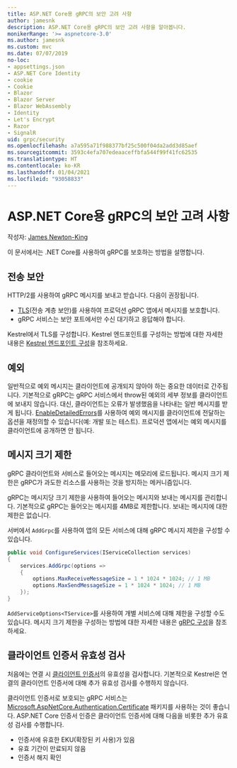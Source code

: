 ```yaml
---
title: ASP.NET Core용 gRPC의 보안 고려 사항
author: jamesnk
description: ASP.NET Core용 gRPC의 보안 고려 사항을 알아봅니다.
monikerRange: '>= aspnetcore-3.0'
ms.author: jamesnk
ms.custom: mvc
ms.date: 07/07/2019
no-loc:
- appsettings.json
- ASP.NET Core Identity
- cookie
- Cookie
- Blazor
- Blazor Server
- Blazor WebAssembly
- Identity
- Let's Encrypt
- Razor
- SignalR
uid: grpc/security
ms.openlocfilehash: a7a595a71f988377bf25c500f04da2add3d85aef
ms.sourcegitcommit: 3593c4efa707edeaaceffbfa544f99f41fc62535
ms.translationtype: HT
ms.contentlocale: ko-KR
ms.lasthandoff: 01/04/2021
ms.locfileid: "93058833"
---
```

# <a name="security-considerations-in-grpc-for-aspnet-core"></a>ASP.NET Core용 gRPC의 보안 고려 사항

작성자: [James Newton-King](https://twitter.com/jamesnk)

이 문서에서는 .NET Core를 사용하여 gRPC를 보호하는 방법을 설명합니다.

## <a name="transport-security"></a>전송 보안

HTTP/2를 사용하여 gRPC 메시지를 보내고 받습니다. 다음이 권장됩니다.

* [TLS](https://tools.ietf.org/html/rfc5246)(전송 계층 보안)를 사용하여 프로덕션 gRPC 앱에서 메시지를 보호합니다.
* gRPC 서비스는 보안 포트에서만 수신 대기하고 응답해야 합니다.

Kestrel에서 TLS를 구성합니다. Kestrel 엔드포인트를 구성하는 방법에 대한 자세한 내용은 [Kestrel 엔드포인트 구성](xref:fundamentals/servers/kestrel#endpoint-configuration)을 참조하세요.

## <a name="exceptions"></a>예외

일반적으로 예외 메시지는 클라이언트에 공개되지 않아야 하는 중요한 데이터로 간주됩니다. 기본적으로 gRPC는 gRPC 서비스에서 throw된 예외의 세부 정보를 클라이언트에 보내지 않습니다. 대신, 클라이언트는 오류가 발생했음을 나타내는 일반 메시지를 받게 됩니다. [EnableDetailedErrors](xref:grpc/configuration#configure-services-options)를 사용하여 예외 메시지를 클라이언트에 전달하는 옵션을 재정의할 수 있습니다(예: 개발 또는 테스트). 프로덕션 앱에서는 예외 메시지를 클라이언트에 공개하면 안 됩니다.

## <a name="message-size-limits"></a>메시지 크기 제한

gRPC 클라이언트와 서비스로 들어오는 메시지는 메모리에 로드됩니다. 메시지 크기 제한은 gRPC가 과도한 리소스를 사용하는 것을 방지하는 메커니즘입니다.

gRPC는 메시지당 크기 제한을 사용하여 들어오는 메시지와 보내는 메시지를 관리합니다. 기본적으로 gRPC는 들어오는 메시지를 4MB로 제한합니다. 보내는 메시지에 대한 제한은 없습니다.

서버에서 `AddGrpc`를 사용하여 앱의 모든 서비스에 대해 gRPC 메시지 제한을 구성할 수 있습니다.

```csharp
public void ConfigureServices(IServiceCollection services)
{
    services.AddGrpc(options =>
    {
        options.MaxReceiveMessageSize = 1 * 1024 * 1024; // 1 MB
        options.MaxSendMessageSize = 1 * 1024 * 1024; // 1 MB
    });
}
```

`AddServiceOptions<TService>`를 사용하여 개별 서비스에 대해 제한을 구성할 수도 있습니다. 메시지 크기 제한을 구성하는 방법에 대한 자세한 내용은 [gRPC 구성](xref:grpc/configuration)을 참조하세요.

## <a name="client-certificate-validation"></a>클라이언트 인증서 유효성 검사

처음에는 연결 시 [클라이언트 인증서](https://tools.ietf.org/html/rfc5246#section-7.4.4)의 유효성을 검사합니다. 기본적으로 Kestrel은 연결의 클라이언트 인증서에 대해 추가 유효성 검사를 수행하지 않습니다.

클라이언트 인증서로 보호되는 gRPC 서비스는 [Microsoft.AspNetCore.Authentication.Certificate](xref:security/authentication/certauth) 패키지를 사용하는 것이 좋습니다. ASP.NET Core 인증서 인증은 클라이언트 인증서에 대해 다음을 비롯한 추가 유효성 검사를 수행합니다.

* 인증서에 유효한 EKU(확장된 키 사용)가 있음
* 유효 기간이 만료되지 않음
* 인증서 해지 확인
